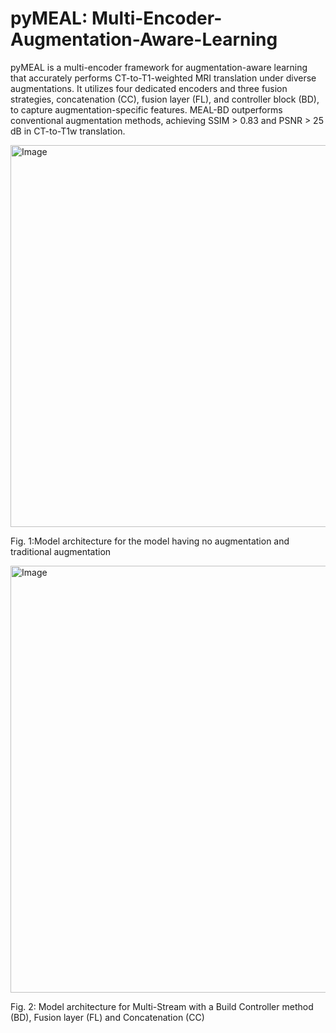 # pyMEAL: Multi-Encoder-Augmentation-Aware-Learning

pyMEAL is a multi-encoder framework for augmentation-aware learning that accurately performs CT-to-T1-weighted MRI translation under diverse augmentations. It utilizes four dedicated encoders and three fusion strategies, concatenation (CC), fusion layer (FL), and controller block (BD), to capture augmentation-specific features. MEAL-BD outperforms conventional augmentation methods, achieving SSIM > 0.83 and PSNR > 25 dB in CT-to-T1w translation.

<img width="611" alt="Image" src="https://github.com/user-attachments/assets/2ce4b937-3a9d-4157-859f-10e379843efe" />


Fig. 1:Model architecture for the model having no augmentation and traditional augmentation


<img width="683" alt="Image" src="https://github.com/user-attachments/assets/811fc579-a0d0-4ebf-bd2b-e47b48405647" />


Fig. 2: Model architecture for Multi-Stream with a Build Controller method (BD), Fusion layer (FL) and Concatenation (CC)
